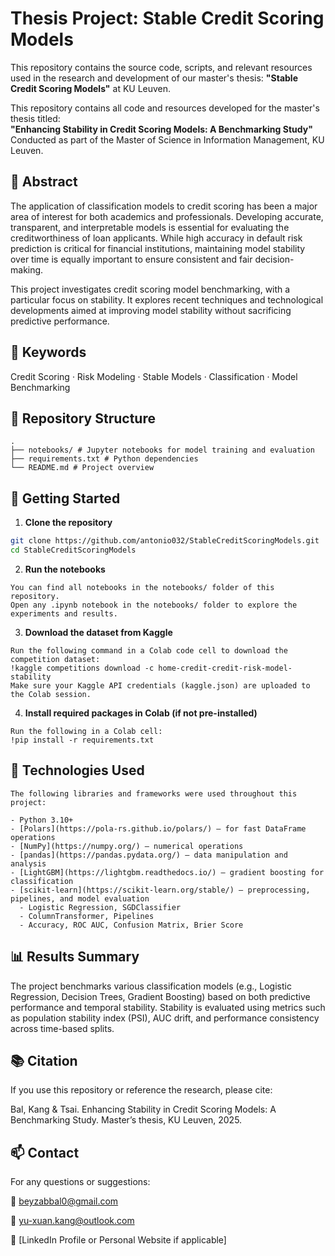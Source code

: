 # Thesis Project: Stable Credit Scoring Models
This repository contains the source code, scripts, and relevant resources used in the research and development of our master's thesis: **"Stable Credit Scoring Models"** at KU Leuven.

This repository contains all code and resources developed for the master's thesis titled:  
**"Enhancing Stability in Credit Scoring Models: A Benchmarking Study"**  
Conducted as part of the Master of Science in Information Management, KU Leuven.

## 📄 Abstract
The application of classification models to credit scoring has been a major area of interest for both academics and professionals. Developing accurate, transparent, and interpretable models is essential for evaluating the creditworthiness of loan applicants. While high accuracy in default risk prediction is critical for financial institutions, maintaining model stability over time is equally important to ensure consistent and fair decision-making.

This project investigates credit scoring model benchmarking, with a particular focus on stability. It explores recent techniques and technological developments aimed at improving model stability without sacrificing predictive performance.

## 🔑 Keywords

Credit Scoring · Risk Modeling · Stable Models · Classification · Model Benchmarking

## 📁 Repository Structure
```
.
├── notebooks/ # Jupyter notebooks for model training and evaluation
├── requirements.txt # Python dependencies
└── README.md # Project overview
```

## 🚀 Getting Started

1. **Clone the repository**
```bash
git clone https://github.com/antonio032/StableCreditScoringModels.git
cd StableCreditScoringModels
```

2. **Run the notebooks**
```
You can find all notebooks in the notebooks/ folder of this repository.
Open any .ipynb notebook in the notebooks/ folder to explore the experiments and results.
```

3. **Download the dataset from Kaggle**
```
Run the following command in a Colab code cell to download the competition dataset:
!kaggle competitions download -c home-credit-credit-risk-model-stability
Make sure your Kaggle API credentials (kaggle.json) are uploaded to the Colab session.
```

4. **Install required packages in Colab (if not pre-installed)**
```
Run the following in a Colab cell:
!pip install -r requirements.txt
```

## 🧠 Technologies Used
```
The following libraries and frameworks were used throughout this project:

- Python 3.10+
- [Polars](https://pola-rs.github.io/polars/) – for fast DataFrame operations
- [NumPy](https://numpy.org/) – numerical operations
- [pandas](https://pandas.pydata.org/) – data manipulation and analysis
- [LightGBM](https://lightgbm.readthedocs.io/) – gradient boosting for classification
- [scikit-learn](https://scikit-learn.org/stable/) – preprocessing, pipelines, and model evaluation
  - Logistic Regression, SGDClassifier
  - ColumnTransformer, Pipelines
  - Accuracy, ROC AUC, Confusion Matrix, Brier Score
```

## 📊 Results Summary
The project benchmarks various classification models (e.g., Logistic Regression, Decision Trees, Gradient Boosting) based on both predictive performance and temporal stability. Stability is evaluated using metrics such as population stability index (PSI), AUC drift, and performance consistency across time-based splits.

## 📚 Citation
If you use this repository or reference the research, please cite:

Bal, Kang & Tsai. Enhancing Stability in Credit Scoring Models: A Benchmarking Study. Master’s thesis, KU Leuven, 2025.


## 📫 Contact
For any questions or suggestions:

📧 beyzabbal0@gmail.com

📧 yu-xuan.kang@outlook.com

🔗 [LinkedIn Profile or Personal Website if applicable]
